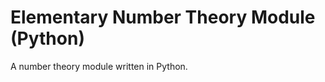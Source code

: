 Elementary Number Theory Module (Python)
=============================

A number theory module written in Python. 
